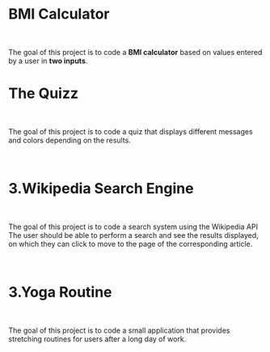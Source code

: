 # BMI Calculator

<br>

The goal of this project is to code a **BMI calculator** based on values entered by a user in **two inputs**.

# The Quizz

<br>

The goal of this project is to code a quiz that displays different messages and colors depending on the results.

<br>

# 3.Wikipedia Search Engine

<br>

The goal of this project is to code a search system using the Wikipedia API<br>
The user should be able to perform a search and see the results displayed, on which they can click to move to the page of the corresponding article. <br>

<br>

# 3.Yoga Routine

<br>

The goal of this project is to code a small application that provides stretching routines for users after a long day of work.

<br>
